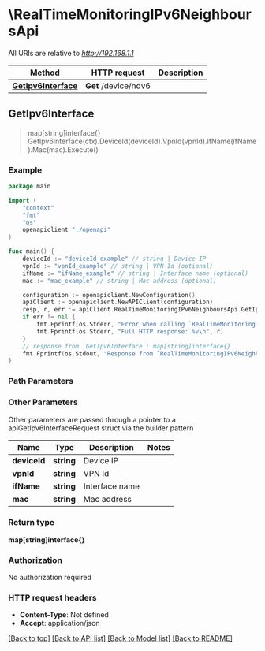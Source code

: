 # \RealTimeMonitoringIPv6NeighboursApi

All URIs are relative to *http://192.168.1.1*

Method | HTTP request | Description
------------- | ------------- | -------------
[**GetIpv6Interface**](RealTimeMonitoringIPv6NeighboursApi.md#GetIpv6Interface) | **Get** /device/ndv6 | 



## GetIpv6Interface

> map[string]interface{} GetIpv6Interface(ctx).DeviceId(deviceId).VpnId(vpnId).IfName(ifName).Mac(mac).Execute()





### Example

```go
package main

import (
    "context"
    "fmt"
    "os"
    openapiclient "./openapi"
)

func main() {
    deviceId := "deviceId_example" // string | Device IP
    vpnId := "vpnId_example" // string | VPN Id (optional)
    ifName := "ifName_example" // string | Interface name (optional)
    mac := "mac_example" // string | Mac address (optional)

    configuration := openapiclient.NewConfiguration()
    apiClient := openapiclient.NewAPIClient(configuration)
    resp, r, err := apiClient.RealTimeMonitoringIPv6NeighboursApi.GetIpv6Interface(context.Background()).DeviceId(deviceId).VpnId(vpnId).IfName(ifName).Mac(mac).Execute()
    if err != nil {
        fmt.Fprintf(os.Stderr, "Error when calling `RealTimeMonitoringIPv6NeighboursApi.GetIpv6Interface``: %v\n", err)
        fmt.Fprintf(os.Stderr, "Full HTTP response: %v\n", r)
    }
    // response from `GetIpv6Interface`: map[string]interface{}
    fmt.Fprintf(os.Stdout, "Response from `RealTimeMonitoringIPv6NeighboursApi.GetIpv6Interface`: %v\n", resp)
}
```

### Path Parameters



### Other Parameters

Other parameters are passed through a pointer to a apiGetIpv6InterfaceRequest struct via the builder pattern


Name | Type | Description  | Notes
------------- | ------------- | ------------- | -------------
 **deviceId** | **string** | Device IP | 
 **vpnId** | **string** | VPN Id | 
 **ifName** | **string** | Interface name | 
 **mac** | **string** | Mac address | 

### Return type

**map[string]interface{}**

### Authorization

No authorization required

### HTTP request headers

- **Content-Type**: Not defined
- **Accept**: application/json

[[Back to top]](#) [[Back to API list]](../README.md#documentation-for-api-endpoints)
[[Back to Model list]](../README.md#documentation-for-models)
[[Back to README]](../README.md)

